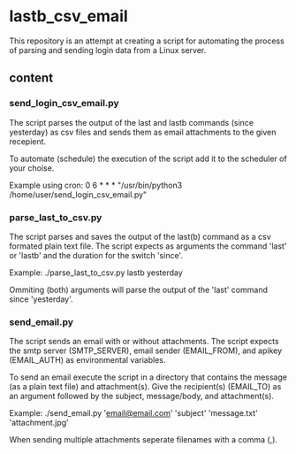 # lastb_csv_email

This repository is an attempt at creating a script for automating the process 
of parsing and sending login data from a Linux server.

## content	

### send_login_csv_email.py
The script parses the output of the last and lastb commands (since yesterday) 
as csv files and sends them as email attachments to the given recepient.

To automate (schedule) the execution of the script add it to the scheduler of 
your choise.

Example using cron:
0 6 * * *  "/usr/bin/python3 /home/user/send_login_csv_email.py"

### parse_last_to_csv.py 
The script parses and saves the output of the last(b) command as a csv formated 
plain text file. The script expects as arguments the command 'last' or 'lastb' 
and the duration for the switch 'since'.

Example:
./parse_last_to_csv.py lastb yesterday

Ommiting (both) arguments will parse the output of the 'last' command since 
'yesterday'.

### send_email.py 
The script sends an email with or without attachments. The script expects 
the smtp server (SMTP_SERVER), email sender (EMAIL_FROM), and apikey 
(EMAIL_AUTH) as environmental variables. 

To send an email execute the script in a directory that contains the message 
(as a plain text file) and attachment(s). Give the recipient(s) (EMAIL_TO) 
as an argument followed by the subject, message/body, and attachment(s).

Example: 
./send_email.py 'email@email.com' 'subject' 'message.txt' 'attachment.jpg'

When sending multiple attachments seperate filenames with a comma (,).
